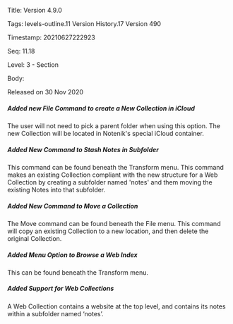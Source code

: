 Title:  Version 4.9.0

Tags:   levels-outline.11 Version History.17 Version 490

Timestamp: 20210627222923

Seq:    11.18

Level:  3 - Section

Body: 

Released on 30 Nov 2020
 
##### Added new File Command to create a New Collection in iCloud

The user will not need to pick a parent folder when using this option. The new Collection will be located in Notenik's special iCloud container. 

 
##### Added New Command to Stash Notes in Subfolder

This command can be found beneath the Transform menu. This command makes an existing Collection compliant with the new structure for a Web Collection by creating a subfolder named 'notes' and them moving the existing Notes into that subfolder. 

 
##### Added New Command to Move a Collection

The Move command can be found beneath the File menu. This command will copy an existing Collection to a new location, and then delete the original Collection. 

 
##### Added Menu Option to Browse a Web Index

This can be found beneath the Transform menu. 

 
##### Added Support for Web Collections

A Web Collection contains a website at the top level, and contains its notes within a subfolder named ‘notes’.
